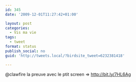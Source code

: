 ```yaml
---
id: 345
date: '2009-12-01T11:27:42+01:00'

layout: post
categories:
  - Vis ma vie
tags:
  - tweet
format: status
publish_social: no
guid: 'http://tweets.local/?birdsite_tweet=6232381418'

---
```


@clawfire la preuve avec le ptit screen =&gt; http://bit.ly/7HL6Ag